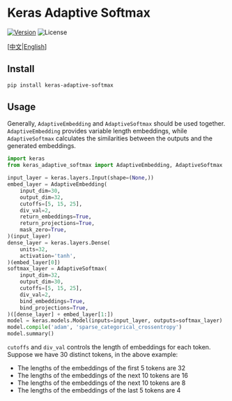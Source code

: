 # Keras Adaptive Softmax

[![Version](https://img.shields.io/pypi/v/keras-adaptive-softmax.svg)](https://pypi.org/project/keras-adaptive-softmax/)
![License](https://img.shields.io/pypi/l/keras-adaptive-softmax.svg)

\[[中文](https://github.com/CyberZHG/keras-adaptive-softmax/blob/master/README.zh-CN.md)|[English](https://github.com/CyberZHG/keras-adaptive-softmax/blob/master/README.md)\]

## Install

```bash
pip install keras-adaptive-softmax
```

## Usage

Generally, `AdaptiveEmbedding` and `AdaptiveSoftmax` should be used together. `AdaptiveEmbedding` provides variable length embeddings, while `AdaptiveSoftmax` calculates the similarities between the outputs and the generated embeddings.

```python
import keras
from keras_adaptive_softmax import AdaptiveEmbedding, AdaptiveSoftmax

input_layer = keras.layers.Input(shape=(None,))
embed_layer = AdaptiveEmbedding(
    input_dim=30,
    output_dim=32,
    cutoffs=[5, 15, 25],
    div_val=2,
    return_embeddings=True,
    return_projections=True,
    mask_zero=True,
)(input_layer)
dense_layer = keras.layers.Dense(
    units=32,
    activation='tanh',
)(embed_layer[0])
softmax_layer = AdaptiveSoftmax(
    input_dim=32,
    output_dim=30,
    cutoffs=[5, 15, 25],
    div_val=2,
    bind_embeddings=True,
    bind_projections=True,
)([dense_layer] + embed_layer[1:])
model = keras.models.Model(inputs=input_layer, outputs=softmax_layer)
model.compile('adam', 'sparse_categorical_crossentropy')
model.summary()
```

`cutoffs` and `div_val` controls the length of embeddings for each token. Suppose we have 30 distinct tokens, in the above example:

* The lengths of the embeddings of the first 5 tokens are 32
* The lengths of the embeddings of the next 10 tokens are 16
* The lengths of the embeddings of the next 10 tokens are 8
* The lengths of the embeddings of the last 5 tokens are 4
